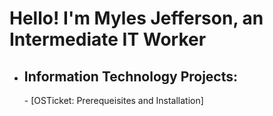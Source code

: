 # Hello! I'm Myles Jefferson, an Intermediate IT Worker

- <h2> Information Technology Projects:</h2>
  - [OSTicket: Prerequeisites and Installation]
